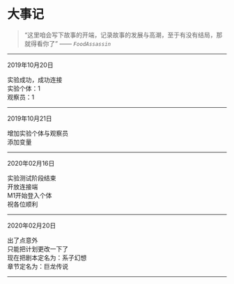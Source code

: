 # 大事记

> “这里咱会写下故事的开端，记录故事的发展与高潮，至于有没有结局，那就得看你了”   —— *`FoodAssassin`*

* * *

2019年10月20日

实验成功，成功连接  
实验个体：1  
观察员：1

* * *

2019年10月21日

增加实验个体与观察员  
添加变量

* * *

2020年02月16日

实验测试阶段结束  
开放连接端  
M1开始登入个体  
祝各位顺利

* * *

2020年02月20日

出了点意外  
只能把计划更改一下了  
现在把剧本定名为：系子幻想  
章节定名为：巨龙传说  

* * *
